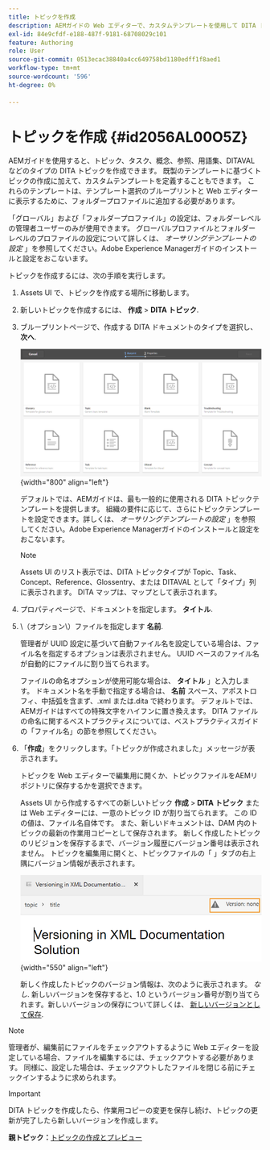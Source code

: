 ```yaml
---
title: トピックを作成
description: AEMガイドの Web エディターで、カスタムテンプレートを使用して DITA トピックのタイプを作成する方法を説明します。
exl-id: 84e9cfdf-e188-487f-9181-68708029c101
feature: Authoring
role: User
source-git-commit: 0513ecac38840a4cc649758bd1180edff1f8aed1
workflow-type: tm+mt
source-wordcount: '596'
ht-degree: 0%

---
```


# トピックを作成 {#id2056AL00O5Z}

AEMガイドを使用すると、トピック、タスク、概念、参照、用語集、DITAVAL などのタイプの DITA トピックを作成できます。 既製のテンプレートに基づくトピックの作成に加えて、カスタムテンプレートを定義することもできます。 これらのテンプレートは、テンプレート選択のブループリントと Web エディターに表示するために、フォルダープロファイルに追加する必要があります。

「グローバル」および「フォルダープロファイル」の設定は、フォルダーレベルの管理者ユーザーのみが使用できます。 グローバルプロファイルとフォルダーレベルのプロファイルの設定について詳しくは、 *オーサリングテンプレートの設定* 」を参照してください。Adobe Experience Managerガイドのインストールと設定をおこないます。

トピックを作成するには、次の手順を実行します。

1. Assets UI で、トピックを作成する場所に移動します。

1. 新しいトピックを作成するには、 **作成** \> **DITA トピック**.

1. ブループリントページで、作成する DITA ドキュメントのタイプを選択し、 **次へ**.

   ![](images/create_dita_topic.png){width="800" align="left"}

   デフォルトでは、AEMガイドは、最も一般的に使用される DITA トピックテンプレートを提供します。 組織の要件に応じて、さらにトピックテンプレートを設定できます。詳しくは、 *オーサリングテンプレートの設定* 」を参照してください。Adobe Experience Managerガイドのインストールと設定をおこないます。

   >[!NOTE]
   >
   > Assets UI のリスト表示では、DITA トピックタイプが Topic、Task、Concept、Reference、Glossentry、または DITAVAL として「タイプ」列に表示されます。 DITA マップは、マップとして表示されます。

1. プロパティページで、ドキュメントを指定します。 **タイトル**.

1. \（オプション\）ファイルを指定します **名前**.

   管理者が UUID 設定に基づいて自動ファイル名を設定している場合は、ファイル名を指定するオプションは表示されません。 UUID ベースのファイル名が自動的にファイルに割り当てられます。

   ファイルの命名オプションが使用可能な場合は、 **タイトル** 」と入力します。 ドキュメント名を手動で指定する場合は、 **名前** スペース、アポストロフィ、中括弧を含まず、.xml または.dita で終わります。 デフォルトでは、AEMガイドはすべての特殊文字をハイフンに置き換えます。 DITA ファイルの命名に関するベストプラクティスについては、ベストプラクティスガイドの「ファイル名」の節を参照してください。

1. 「**作成**」をクリックします。「トピックが作成されました」メッセージが表示されます。

   トピックを Web エディターで編集用に開くか、トピックファイルをAEMリポジトリに保存するかを選択できます。

   Assets UI から作成するすべての新しいトピック **作成** \> **DITA トピック** または Web エディターには、一意のトピック ID が割り当てられます。 この ID の値は、ファイル名自体です。 また、新しいドキュメントは、DAM 内のトピックの最新の作業用コピーとして保存されます。 新しく作成したトピックのリビジョンを保存するまで、バージョン履歴にバージョン番号は表示されません。 トピックを編集用に開くと、トピックファイルの「 」タブの右上隅にバージョン情報が表示されます。

   ![](images/topic-version-none_cs.png){width="550" align="left"}

   新しく作成したトピックのバージョン情報は、次のように表示されます。 *なし*. 新しいバージョンを保存すると、1.0 というバージョン番号が割り当てられます。新しいバージョンの保存について詳しくは、 [新しいバージョンとして保存](web-editor-features.md#save-as-new-version-id209ME400GXA).


>[!NOTE]
>
> 管理者が、編集前にファイルをチェックアウトするように Web エディターを設定している場合、ファイルを編集するには、チェックアウトする必要があります。 同様に、設定した場合は、チェックアウトしたファイルを閉じる前にチェックインするように求められます。

>[!IMPORTANT]
>
> DITA トピックを作成したら、作業用コピーの変更を保存し続け、トピックの更新が完了したら新しいバージョンを作成します。

**親トピック：**[&#x200B;トピックの作成とプレビュー](create-preview-topics.md)
